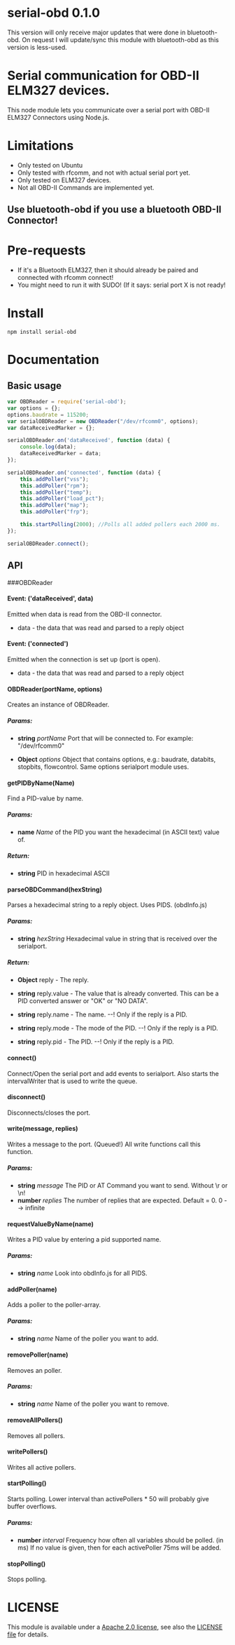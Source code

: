 serial-obd 0.1.0
===============

This version will only receive major updates that were done in bluetooth-obd. On request I will update/sync this module with bluetooth-obd as this version is less-used.

# Serial communication for OBD-II ELM327 devices.
This node module lets you communicate over a serial port with OBD-II ELM327 Connectors using Node.js.
# Limitations
* Only tested on Ubuntu
* Only tested with rfcomm, and not with actual serial port yet.
* Only tested on ELM327 devices.
* Not all OBD-II Commands are implemented yet.

## Use bluetooth-obd if you use a bluetooth OBD-II Connector!

# Pre-requests
* If it's a Bluetooth ELM327, then it should already be paired and connected with rfcomm connect!
* You might need to run it with SUDO! (If it says: serial port X is not ready!

# Install
`npm install serial-obd`
# Documentation

## Basic usage

```javascript
var OBDReader = require('serial-obd');
var options = {};
options.baudrate = 115200;
var serialOBDReader = new OBDReader("/dev/rfcomm0", options);
var dataReceivedMarker = {};

serialOBDReader.on('dataReceived', function (data) {
    console.log(data);
    dataReceivedMarker = data;
});

serialOBDReader.on('connected', function (data) {
    this.addPoller("vss");
    this.addPoller("rpm");
    this.addPoller("temp");
    this.addPoller("load_pct");
    this.addPoller("map");
    this.addPoller("frp");

    this.startPolling(2000); //Polls all added pollers each 2000 ms.
});

serialOBDReader.connect();
```
## API

###OBDReader

#### Event: ('dataReceived', data)

Emitted when data is read from the OBD-II connector.

* data - the data that was read and parsed to a reply object

#### Event: ('connected')

Emitted when the connection is set up (port is open).

* data - the data that was read and parsed to a reply object

#### OBDReader(portName, options)

Creates an instance of OBDReader.

##### Params:

* **string** *portName* Port that will be connected to. For example: &quot;/dev/rfcomm0&quot;

* **Object** *options* Object that contains options, e.g.: baudrate, databits, stopbits, flowcontrol. Same options serialport module uses.

#### getPIDByName(Name)

Find a PID-value by name.

##### Params: 

* **name** *Name* of the PID you want the hexadecimal (in ASCII text) value of.

##### Return:

* **string** PID in hexadecimal ASCII

#### parseOBDCommand(hexString)

Parses a hexadecimal string to a reply object. Uses PIDS. (obdInfo.js)

##### Params: 

* **string** *hexString* Hexadecimal value in string that is received over the serialport.

##### Return:

* **Object** reply - The reply.

* **string** reply.value - The value that is already converted. This can be a PID converted answer or &quot;OK&quot; or &quot;NO DATA&quot;.

* **string** reply.name - The name. --! Only if the reply is a PID.

* **string** reply.mode - The mode of the PID. --! Only if the reply is a PID.

* **string** reply.pid - The PID. --! Only if the reply is a PID.

#### connect()

Connect/Open the serial port and add events to serialport. Also starts the intervalWriter that is used to write the queue.

#### disconnect()

Disconnects/closes the port.

#### write(message, replies)

Writes a message to the port. (Queued!) All write functions call this function.

##### Params:

* **string** *message* The PID or AT Command you want to send. Without \r or \n!
* **number** *replies* The number of replies that are expected. Default = 0. 0 --> infinite

#### requestValueByName(name)

Writes a PID value by entering a pid supported name.

##### Params:

* **string** *name* Look into obdInfo.js for all PIDS.

#### addPoller(name)

Adds a poller to the poller-array.

##### Params:

* **string** *name* Name of the poller you want to add.

#### removePoller(name)

Removes an poller.

##### Params:

* **string** *name* Name of the poller you want to remove.

#### removeAllPollers()

Removes all pollers.

#### writePollers()

Writes all active pollers.

#### startPolling()

Starts polling. Lower interval than activePollers * 50 will probably give buffer overflows.

##### Params:

* **number** *interval* Frequency how often all variables should be polled. (in ms) If no value is given, then for each activePoller 75ms will be added.

#### stopPolling()

Stops polling.

# LICENSE

This module is available under a [Apache 2.0 license](http://www.apache.org/licenses/LICENSE-2.0.html), see also the [LICENSE file](https://raw.github.com/EricSmekens/node-serial-obd/master/LICENSE) for details.
